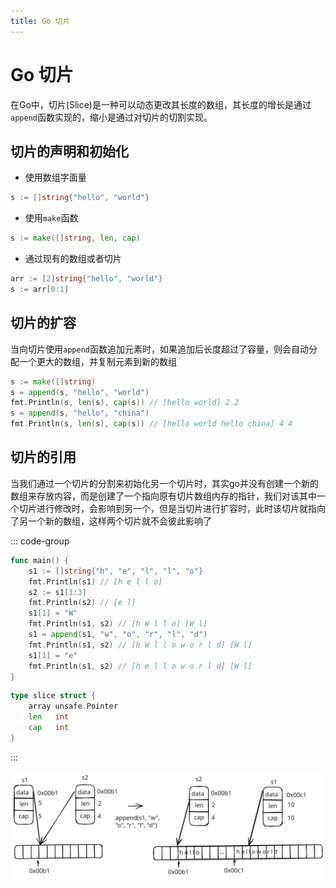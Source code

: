```yaml
---
title: Go 切片
---
```


# Go 切片

在Go中，切片(Slice)是一种可以动态更改其长度的数组，其长度的增长是通过`append`函数实现的，缩小是通过对切片的切割实现。

## 切片的声明和初始化

- 使用数组字面量

```go
s := []string{"hello", "world"}
```

- 使用`make`函数

```go
s := make([]string, len, cap)
```

- 通过现有的数组或者切片

```go
arr := [2]string{"hello", "world"}
s := arr[0:1]
```

## 切片的扩容

当向切片使用`append`函数追加元素时，如果追加后长度超过了容量，则会自动分配一个更大的数组，并复制元素到新的数组

```go
s := make([]string)
s = append(s, "hello", "world")
fmt.Println(s, len(s), cap(s)) // [hello world] 2 2
s = append(s, "hello", "china")
fmt.Println(s, len(s), cap(s)) // [hello world hello china] 4 4
```

## 切片的引用

当我们通过一个切片的分割来初始化另一个切片时，其实go并没有创建一个新的数组来存放内容，而是创建了一个指向原有切片数组内存的指针，我们对该其中一个切片进行修改时，会影响到另一个，但是当切片进行扩容时，此时该切片就指向了另一个新的数组，这样两个切片就不会彼此影响了

::: code-group

```go [main]
func main() {
	s1 := []string{"h", "e", "l", "l", "o"}
	fmt.Println(s1) // [h e l l o]
	s2 := s1[1:3]
	fmt.Println(s2) // [e l]
	s1[1] = "W"
	fmt.Println(s1, s2) // [h W l l o] [W l]
	s1 = append(s1, "w", "o", "r", "l", "d")
	fmt.Println(s1, s2) // [h W l l o w o r l d] [W l]
	s1[1] = "e"
	fmt.Println(s1, s2) // [h e l l o w o r l d] [W l]
}
```

```go [slice]
type slice struct {
	array unsafe.Pointer
	len   int
	cap   int
}
```

:::

![slice-append](images/slice/slice-append.svg)
